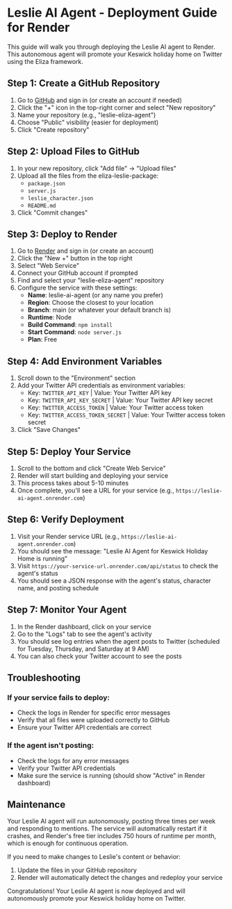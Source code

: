 # Leslie AI Agent - Deployment Guide for Render

This guide will walk you through deploying the Leslie AI agent to Render. This autonomous agent will promote your Keswick holiday home on Twitter using the Eliza framework.

## Step 1: Create a GitHub Repository

1. Go to [GitHub](https://github.com) and sign in (or create an account if needed)
2. Click the "+" icon in the top-right corner and select "New repository"
3. Name your repository (e.g., "leslie-eliza-agent")
4. Choose "Public" visibility (easier for deployment)
5. Click "Create repository"

## Step 2: Upload Files to GitHub

1. In your new repository, click "Add file" → "Upload files"
2. Upload all the files from the eliza-leslie-package:
   - `package.json`
   - `server.js`
   - `leslie_character.json`
   - `README.md`
3. Click "Commit changes"

## Step 3: Deploy to Render

1. Go to [Render](https://render.com) and sign in (or create an account)
2. Click the "New +" button in the top right
3. Select "Web Service"
4. Connect your GitHub account if prompted
5. Find and select your "leslie-eliza-agent" repository
6. Configure the service with these settings:
   - **Name**: leslie-ai-agent (or any name you prefer)
   - **Region**: Choose the closest to your location
   - **Branch**: main (or whatever your default branch is)
   - **Runtime**: Node
   - **Build Command**: `npm install`
   - **Start Command**: `node server.js`
   - **Plan**: Free

## Step 4: Add Environment Variables

1. Scroll down to the "Environment" section
2. Add your Twitter API credentials as environment variables:
   - Key: `TWITTER_API_KEY` | Value: Your Twitter API key
   - Key: `TWITTER_API_KEY_SECRET` | Value: Your Twitter API key secret
   - Key: `TWITTER_ACCESS_TOKEN` | Value: Your Twitter access token
   - Key: `TWITTER_ACCESS_TOKEN_SECRET` | Value: Your Twitter access token secret
3. Click "Save Changes"

## Step 5: Deploy Your Service

1. Scroll to the bottom and click "Create Web Service"
2. Render will start building and deploying your service
3. This process takes about 5-10 minutes
4. Once complete, you'll see a URL for your service (e.g., `https://leslie-ai-agent.onrender.com`)

## Step 6: Verify Deployment

1. Visit your Render service URL (e.g., `https://leslie-ai-agent.onrender.com`)
2. You should see the message: "Leslie AI Agent for Keswick Holiday Home is running"
3. Visit `https://your-service-url.onrender.com/api/status` to check the agent's status
4. You should see a JSON response with the agent's status, character name, and posting schedule

## Step 7: Monitor Your Agent

1. In the Render dashboard, click on your service
2. Go to the "Logs" tab to see the agent's activity
3. You should see log entries when the agent posts to Twitter (scheduled for Tuesday, Thursday, and Saturday at 9 AM)
4. You can also check your Twitter account to see the posts

## Troubleshooting

### If your service fails to deploy:
- Check the logs in Render for specific error messages
- Verify that all files were uploaded correctly to GitHub
- Ensure your Twitter API credentials are correct

### If the agent isn't posting:
- Check the logs for any error messages
- Verify your Twitter API credentials
- Make sure the service is running (should show "Active" in Render dashboard)

## Maintenance

Your Leslie AI agent will run autonomously, posting three times per week and responding to mentions. The service will automatically restart if it crashes, and Render's free tier includes 750 hours of runtime per month, which is enough for continuous operation.

If you need to make changes to Leslie's content or behavior:
1. Update the files in your GitHub repository
2. Render will automatically detect the changes and redeploy your service

Congratulations! Your Leslie AI agent is now deployed and will autonomously promote your Keswick holiday home on Twitter.
